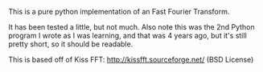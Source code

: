 This is a pure python implementation of an Fast Fourier Transform.

It has been tested a little, but not much.  Also note this was the 2nd Python
program I wrote as I was learning, and that was 4 years ago, but it's still
pretty short, so it should be readable.

This is based off of Kiss FFT: http://kissfft.sourceforge.net/ (BSD License)
